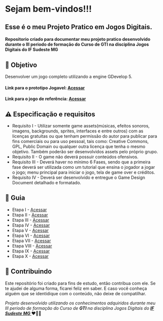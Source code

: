 
<h1> Sejam bem-vindos!!! </h1>
<h2> Esse é o meu Projeto Pratico em Jogos Digitais. </h2>

<h4> Repositorio criado para documentar meu projeto pratico desenvolvido durante o III periodo de formação do Curso de GTI
 na disciplina Jogos Digitais do IF Sudeste MG </h4>


<h2> 🎯 Objetivo </h2>
Desenvolver um jogo completo utilizando a engine GDevelop 5.
<h4> 
 Link para o prototipo Jogavel: 
<a href="https://"> <strong> Acessar </strong></a>
</h4>

<h4> 
 Link para o jogo de referência: 
<a href="https://pixelfrog-assets.itch.io/treasure-hunters"> <strong> Acessar </strong></a>
</h4>



<h2 dir="auto"> ⚠️ Especificação e requisitos </h2>
<ul dir="auto">
<li> Requisito I -  Utilizar somente game assets(músicas, efeitos sonoros, imagens, backgrounds, sprites, interfaces e entre outros) com as licenças gratuitas ou que tenham permissão do autor para publicar para fins comerciais ou para uso pessoal, tais como: Creative Commons, GPL, Public Domain ou qualquer outra licença que tenha o mesmo objetivo. Também poderão ser desenvolvidos assets pelo próprio grupo. </li>
<li> Requisito II -  O game não deverá possuir conteúdos ofensivos. </li>
<li> Requisito III -  Deverá haver no mínimo 6 Fases, sendo que a primeira fase deverá ser utilizada como um tutorial que ensina o jogador a jogar o jogo; menu principal para iniciar o jogo, tela de game over e créditos. </li>
<li> Requisito IV - Deverá ser desenvolvido e entregue o Game Design Document detalhado e formatado. </li>
</ul>


<h2 dir="auto"> 🚦 Guia </h2>
<ul dir="auto">
<li> Etapa I - <a href=" https:// "> Acessar </a></li>
<li> Etapa II - <a href=" https:// "> Acessar </a></li>
<li> Etapa III - <a href=" https:// "> Acessar </a></li>
<li> Etapa IV -  <a href=" https:// "> Acessar </a></li>
<li> Etapa V -  <a href=" https:// "> Acessar </a></li>
<li> Etapa VI -  <a href=" https:// "> Acessar </a></li>
<li> Etapa VII - <a href=" https:// "> Acessar </a></li>
<li> Etapa VIII - <a href=" https:// "> Acessar </a></li>
<li> Etapa IX - <a href=" https:// "> Acessar </a></li>
<li> Etapa X -  <a href=" https:// "> Acessar </a></li>
</ul>



<h2 dir="auto"> 🤝 Contribuindo </h2>




<p dir="auto">Este repositório foi criado para fins de estudo, então contribua com ele. Se te ajudei de alguma forma, ficarei feliz em
saber. E caso você conheça alguém que se identidique com o conteúdo, não deixe de compatilhar.</p>


<p dir="auto"> 
 <em>
  Projeto desenvolvido utilizando os conhecimentos adquiridos durante meu III periodo de formação do Curso de <strong> GTI </strong>
  na disciplina Jogos Digitais do <a href="https://www.ifsudestemg.edu.br/muriae"> <strong> IF Sudeste MG </strong></a>
 </em> 
 ❤️💚💚
</p>

